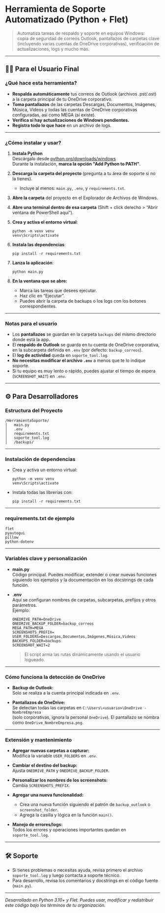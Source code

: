 # Herramienta de Soporte Automatizado (Python + Flet)

> Automatiza tareas de respaldo y soporte en equipos Windows:  
> copia de seguridad de correos Outlook, pantallazos de carpetas clave (incluyendo varias cuentas de OneDrive corporativas), verificación de actualizaciones, logs y mucho más.

---

## 🧑‍💻 Para el Usuario Final

### ¿Qué hace esta herramienta?

- **Respalda automáticamente** tus correos de Outlook (archivos .pst/.ost) a la carpeta principal de tu OneDrive corporativo.
- **Toma pantallazos** de las carpetas Descargas, Documentos, Imágenes, Música, Videos y todas las cuentas de OneDrive corporativas configuradas, así como MEGA (si existe).
- **Verifica si hay actualizaciones de Windows pendientes.**
- **Registra todo lo que hace** en un archivo de logs.

---

### ¿Cómo instalar y usar?

1. **Instala Python**  
   Descárgalo desde [python.org/downloads/windows](https://www.python.org/downloads/windows/)  
   Durante la instalación, **marca la opción "Add Python to PATH"**.

2. **Descarga la carpeta del proyecto** (pregunta a tu área de soporte si no la tienes).
   - Incluye al menos: `main.py`, `.env`, y `requirements.txt`.

3. **Abre la carpeta** del proyecto en el Explorador de Archivos de Windows.

4. **Abre una terminal dentro de esa carpeta** (Shift + click derecho > “Abrir ventana de PowerShell aquí”).

5. **Crea y activa el entorno virtual**:
   ```
   python -m venv venv
   venv\Scripts\activate
   ```

6. **Instala las dependencias**:
   ```
   pip install -r requirements.txt
   ```

7. **Lanza la aplicación**:
   ```
   python main.py
   ```

8. **En la ventana que se abre:**
   - Marca las tareas que desees ejecutar.
   - Haz clic en “Ejecutar”.
   - Puedes abrir la carpeta de backups o los logs con los botones correspondientes.

---

### Notas para el usuario

- Los **pantallazos** se guardan en la carpeta `backups` del mismo directorio donde está la app.
- El **respaldo de Outlook** se guarda en tu cuenta de OneDrive corporativa, en la subcarpeta definida en `.env` (por defecto: `backup_correos`).
- El **log de actividad** queda en `soporte_tool.log`.
- **No necesitas modificar el archivo `.env`** a menos que te lo indique soporte.
- Si tu equipo es muy lento o rápido, puedes ajustar el tiempo de espera (`SCREENSHOT_WAIT`) en `.env`.

---

## ⚙️ Para Desarrolladores

### Estructura del Proyecto

```
/HerramientaSoporte/
│   main.py
│   .env
│   requirements.txt
│   soporte_tool.log
│   /backups/
```

---

### Instalación de dependencias

- Crea y activa un entorno virtual:
  ```
  python -m venv venv
  venv\Scripts\activate
  ```
- Instala todas las librerías con:
  ```
  pip install -r requirements.txt
  ```

---

### requirements.txt de ejemplo

```
flet
pyautogui
pillow
python-dotenv
```

---

### Variables clave y personalización

- **main.py**  
  Código principal. Puedes modificar, extender o crear nuevas funciones siguiendo los ejemplos y la documentación en los docstrings de cada función.

- **.env**  
  Aquí se configuran nombres de carpetas, subcarpetas, prefijos y otros parámetros.  
  Ejemplo:
  ```
  ONEDRIVE_PATH=OneDrive
  ONEDRIVE_BACKUP_FOLDER=backup_correos
  MEGA_PATH=MEGA
  SCREENSHOTS_PREFIX=
  USER_FOLDERS=Descargas,Documentos,Imágenes,Música,Videos
  BACKUPS_FOLDER=backups
  SCREENSHOT_WAIT=2
  ```
  > El script arma las rutas dinámicamente usando el usuario logueado.

---

### Cómo funciona la detección de OneDrive

- **Backup de Outlook:**  
  Solo se realiza a la cuenta principal indicada en `.env`.

- **Pantallazos de OneDrive:**  
  Se detectan todas las carpetas en `C:\Users\<usuario>\OneDrive - NombreEmpresa`  
  (solo corporativas, ignora la personal `OneDrive`).
  El pantallazo se nombra como `OneDrive_NombreEmpresa.png`.

---

### Extensión y mantenimiento

- **Agregar nuevas carpetas a capturar:**  
  Modifica la variable `USER_FOLDERS` en `.env`.

- **Cambiar el destino del backup:**  
  Ajusta `ONEDRIVE_PATH` y `ONEDRIVE_BACKUP_FOLDER`.

- **Personalizar los nombres de los screenshots:**  
  Cambia `SCREENSHOTS_PREFIX`.

- **Agregar una nueva funcionalidad:**  
  - Crea una nueva función siguiendo el patrón de `backup_outlook` o `screenshot_folder`.
  - Agrega la casilla y lógica en la función `main()`.

- **Manejo de errores/logs:**  
  Todos los errores y operaciones importantes quedan en `soporte_tool.log`.

---

## 🛠️ Soporte

- Si tienes problemas o necesitas ayuda, revisa primero el archivo `soporte_tool.log` y luego contacta a soporte técnico.
- Para desarrollo, revisa los comentarios y docstrings en el código fuente (`main.py`).

---

*Desarrollado en Python 3.10+ y Flet. Puedes usar, modificar y redistribuir este código bajo los términos de tu organización.*

